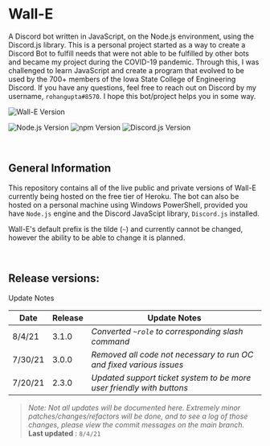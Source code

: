 # Wall-E
A Discord bot written in JavaScript, on the Node.js environment, using the Discord.js library. This is a personal project started as a way to create a Discord Bot to fulfill needs that were not able to be fulfilled by other bots and became my project during the COVID-19 pandemic. Through this, I was challenged to learn JavaScript and create a program that evolved to be used by the 700+ members of the Iowa State College of Engineering Discord. If you have any questions, feel free to reach out on Discord by my username, `rohangupta#8570`. I hope this bot/project helps you in some way.


![Wall-E Version](https://img.shields.io/badge/Version-v._3.0.1-lightgreen)

![Node.js Version](https://img.shields.io/badge/Node.js-v._16.4.2-lightblue) ![npm Version](https://img.shields.io/badge/npm-v._6.14.6-lightblue) ![Discord.js Version](https://img.shields.io/badge/Discord.js-v._13.0.0--dev-lightblue)

<br/>

## General Information
This repository contains all of the live public and private versions of Wall-E currently being hosted on the free tier of Heroku. The bot can also be hosted on a personal machine using Windows PowerShell, provided you have `Node.js` engine and the Discord JavaScipt library, `Discord.js` installed.

Wall-E's default prefix is the tilde (`~`) and currently cannot be changed, however the ability to be able to change it is planned.

<br/>

## Release versions:
Update Notes

| Date | Release | Update Notes |
| - | - | - |
| 8/4/21 | 3.1.0 | *Converted `~role` to corresponding slash command* |
| 7/30/21 | 3.0.0 | *Removed all code not necessary to run OC and fixed various issues* |
| 7/20/21 | 2.3.0 | *Updated support ticket system to be more user friendly with buttons* |


>*Note: Not all updates will be documented here. Extremely minor patches/changes/refactors will be done, and to see a log of those changes, please view the commit messages on the main branch.*\
> **Last updated** : `8/4/21`